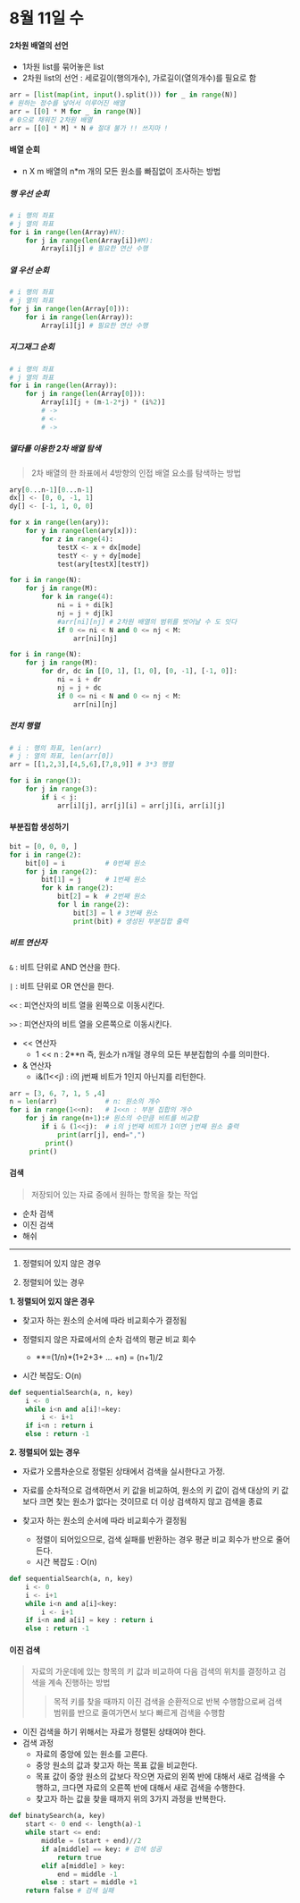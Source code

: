 # 8월 11일 수

#### 2차원 배열의 선언

* 1차원 list를 묶어놓은 list
* 2차원 list의 선언 : 세로길이(행의개수), 가로길이(열의개수)를 필요로 함

```python
arr = [list(map(int, input().split())) for _ in range(N)]
# 원하는 정수를 넣어서 이루어진 배열
arr = [[0] * M for _ in range(N)]
# 0으로 채워진 2차원 배열
arr = [[0] * M] * N # 절대 불가 !! 쓰지마 !
```

#### 배열 순회

* n X m 배열의 n*m 개의 모든 원소를 빠짐없이 조사하는 방법

##### 행 우선 순회

```python
# i 행의 좌표
# j 열의 좌표
for i in range(len(Array)#N):
    for j in range(len(Array[i])#M):
        Array[i][j] # 필요한 연산 수행
```

##### 열 우선 순회

```python
# i 행의 좌표
# j 열의 좌표
for j in range(len(Array[0])):
    for i in range(len(Array)):
        Array[i][j] # 필요한 연산 수행
```

##### 지그재그 순회

```python
# i 행의 좌표
# j 열의 좌표
for i in range(len(Array)):
    for j in range(len(Array[0])):
        Array[i][j + (m-1-2*j) * (i%2)] 
        # ->
        # <-
        # ->
```

##### 델타를 이용한 2차 배열 탐색

> 2차 배열의 한 좌표에서 4방향의 인접 배열 요소를 탐색하는 방법

```python
ary[0...n-1][0...n-1]
dx[] <- [0, 0, -1, 1]
dy[] <- [-1, 1, 0, 0]

for x in range(len(ary)):
    for y in range(len(ary[x])):
        for z in range(4):
            testX <- x + dx[mode]
            testY <- y + dy[mode]
            test(ary[testX][testY])
```

```python
for i in range(N):
    for j in range(M):
        for k in range(4):
            ni = i + di[k]
            nj = j + dj[k]
            #arr[ni][nj] # 2차원 배열의 범위를 벗어날 수 도 잇다
            if 0 <= ni < N and 0 <= nj < M:
                arr[ni][nj]
```

```python
for i in range(N):
    for j in range(M):
        for dr, dc in [[0, 1], [1, 0], [0, -1], [-1, 0]]:
            ni = i + dr
            nj = j + dc
            if 0 <= ni < N and 0 <= nj < M:
                arr[ni][nj]
```

##### 전치 행렬

```python
# i : 행의 좌표, len(arr)
# j : 열의 좌표, len(arr[0])
arr = [[1,2,3],[4,5,6],[7,8,9]] # 3*3 행렬

for i in range(3):
    for j in range(3):
        if i < j:
            arr[i][j], arr[j][i] = arr[j][i, arr[i][j]
```

#### 부분집합 생성하기

```python
bit = [0, 0, 0, ]
for i in range(2):
    bit[0] = i          # 0번째 원소
    for j in range(2):
        bit[1] = j      # 1번째 원소
        for k in range(2):
            bit[2] = k  # 2번째 원소
            for l in range(2):
                bit[3] = l # 3번째 원소
       			print(bit) # 생성된 부분집합 출력
```

##### 비트 연산자

`&` : 비트 단위로 AND 연산을 한다.

`|` : 비트 단위로 OR 연산을 한다.

`<<` : 피연산자의 비트 열을 왼쪽으로 이동시킨다.

`>>` : 피연산자의 비트 열을 오른쪽으로 이동시킨다.

* << 연산자
  * 1 << n : 2**n 즉, 원소가 n개일 경우의 모든 부분집합의 수를 의미한다.
* & 연산자
  * i&(1<<j) : i의 j번째 비트가 1인지 아닌지를 리턴한다.

```python
arr = [3, 6, 7, 1, 5 ,4]
n = len(arr)            # n: 원소의 개수
for i in range(1<<n):   # 1<<n : 부분 집합의 개수
    for j in range(n+1):# 원소의 수만큼 비트를 비교함
        if i & (1<<j):  # i의 j번째 비트가 1이면 j번째 원소 출력
            print(arr[j], end=",")
         print()
     print()
```



#### 검색

> 저장되어 있는 자료 중에서 원하는 항목을 찾는 작업

* 순차 검색
* 이진 검색
* 해쉬

----

1) 정렬되어 있지 않은 경우

2) 정렬되어 있는 경우

**1. 정렬되어 있지 않은 경우**

* 찾고자 하는 원소의 순서에 따라 비교회수가 결정됨

* 정렬되지 않은 자료에서의 순차 검색의 평균 비교 회수
  * **=(1/n)*(1+2+3+ ... +n) = (n+1)/2
* 시간 복잡도: O(n)

```python
def sequentialSearch(a, n, key)
	i <- 0
	while i<n and a[i]!=key:
        i <- i+1
    if i<n : return i
    else : return -1
```

**2. 정렬되어 있는 경우**

* 자료가 오름차순으로 정렬된 상태에서 검색을 실시한다고 가정.
* 자료를 순차적으로 검색하면서 키 값을 비교하여, 원소의 키 값이 검색 대상의 키 값보다 크면 찾는 원소가 없다는 것이므로 더 이상 검색하지 않고 검색을 종료

* 찾고자 하는 원소의 순서에 따라 비교회수가 결정됨
  * 정렬이 되어있으므로, 검색 실패를 반환하는 경우 평균 비교 회수가 반으로 줄어든다.
  * 시간 복잡도 : O(n)

```python
def sequentialSearch(a, n, key)
	i <- 0
    i <- i+1
    while i<n and a[i]<key:
        i <- i+1
    if i<n and a[i] = key : return i
    else : return -1
```

#### 이진 검색

> 자료의 가운데에 있는 항목의 키 값과 비교하여 다음 검색의 위치를 결정하고 검색을 계속 진행하는 방법
>
> > 목적 키를 찾을 때까지 이진 검색을 순환적으로 반복 수행함으로써 검색 범위를 반으로 줄여가면서 보다 빠르게 검색을 수행함

* 이진 검색을 하기 위해서는 자료가 정렬된 상태여야 한다.
* 검색 과정
  * 자료의 중앙에 있는 원소를 고른다.
  * 중앙 원소의 값과 찾고자 하는 목표 값을 비교한다.
  * 목표 값이 중앙 원소의 값보다 작으면 자료의 왼쪽 반에 대해서 새로 검색을 수행하고, 크다면 자료의 오른쪽 반에 대해서 새로 검색을 수행한다.
  * 찾고자 하는 값을 찾을 때까지 위의 3가지 과정을 반복한다.

```python
def binatySearch(a, key)
	start <- 0 end <- length(a)-1
    while start <= end:
        middle = (start + end)//2
        if a[middle] == key: # 검색 성공
            return true
        elif a[middle] > key:
            end = middle -1
        else : start = middle +1
    return false # 검색 실패
```





